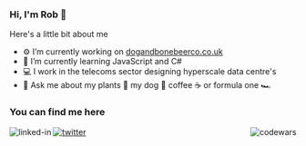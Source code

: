 ### Hi, I'm Rob 👋

Here's a little bit about me

- ⚙️ I’m currently working on [dogandbonebeerco.co.uk](www.dogandbonebeerco.co.uk)
- 🌱 I’m currently learning JavaScript and C#
- 💻 I work in the telecoms sector designing hyperscale data centre's
- 💬 Ask me about my plants 🌵 my dog 🦴 coffee ☕ or formula one 🏎️


### You can find me here
[<img align="left" alt="linked-in" src="https://img.shields.io/badge/linkedin-%230077B5.svg?&style=for-the-badge&logo=linkedin&logoColor=white" />](https://www.linkedin.com/in/robert-stenning-28-01/)
[<img align="center" alt="twitter" src="https://img.shields.io/badge/twitter-%231DA1F2.svg?&style=for-the-badge&logo=twitter&logoColor=white" />](https://twitter.com/RobStenning)
[<img align="right" alt="codewars" src="https://www.codewars.com/users/robstenning/badges/small" />](https://www.codewars.com/users/robstenning)
